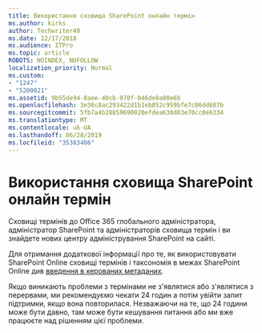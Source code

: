 ```yaml
---
title: Використання сховища SharePoint онлайн термін
ms.author: kirks
author: Techwriter40
ms.date: 12/17/2018
ms.audience: ITPro
ms.topic: article
ROBOTS: NOINDEX, NOFOLLOW
localization_priority: Normal
ms.custom:
- "1247"
- "5200021"
ms.assetid: 9b55de94-8aee-40cb-970f-046de0a80e6b
ms.openlocfilehash: 3e36c8ac293422d1b1eb052c959bfe7c06dd607b
ms.sourcegitcommit: 5fb7a4b28859690020efdea630d03e70cc0e6334
ms.translationtype: MT
ms.contentlocale: uk-UA
ms.lasthandoff: 06/28/2019
ms.locfileid: "35383406"
---
```

# <a name="how-to-use-the-sharepoint-online-term-store"></a>Використання сховища SharePoint онлайн термін

Сховищі термінів до Office 365 глобального адміністратора, адміністратор SharePoint та адміністраторів сховища термін і ви знайдете нових центру адміністрування SharePoint на сайті.
  
Для отримання додаткової інформації про те, як використовувати SharePoint Online сховищі термінів і таксономія в межах SharePoint Online див [введення в керованих метаданих](https://go.microsoft.com/fwlink/?linkid=2044674&amp;clcid=0x409).
  
Якщо виникають проблеми з термінами не з'являтися або з'являтися з перервами, ми рекомендуємо чекати 24 годин а потім увійти запит підтримки, якщо вона повторилася. Незважаючи на те, що 24 години може бути давно, там може бути кешування питання або ми вже працюєте над рішенням цієї проблеми.
  